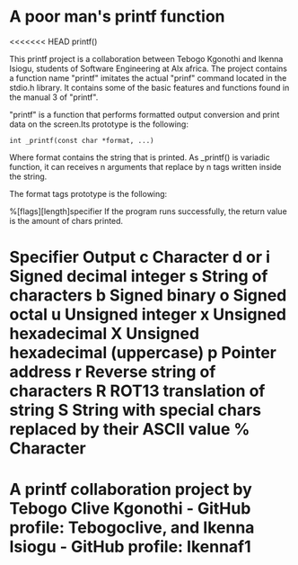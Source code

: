 # A poor man's printf function

<<<<<<< HEAD
printf()

This printf project is a collaboration between Tebogo Kgonothi and Ikenna Isiogu, students of Software Engineering at Alx africa. The project contains a function name "printf" imitates the actual "prinf" command located in the stdio.h library. It contains some of the basic features and functions found in the manual 3 of "printf".

"printf" is a function that performs formatted output conversion and print data on the screen.Its prototype is the following:

	int _printf(const char *format, ...)

Where format contains the string that is printed. As _printf() is variadic function, it can receives n arguments that replace by n tags written inside the string.

The format tags prototype is the following:

%[flags][length]specifier
If the program runs successfully, the return value is the amount of chars printed.

Specifier	Output
c	Character
d or i	Signed decimal integer
s	String of characters
b	Signed binary
o	Signed octal
u	Unsigned integer
x	Unsigned hexadecimal
X	Unsigned hexadecimal (uppercase)
p	Pointer address
r	Reverse string of characters
R	ROT13 translation of string
S	String with special chars replaced by their ASCII value
%	Character
=======
# A printf collaboration project by Tebogo Clive Kgonothi - GitHub profile: Tebogoclive, and Ikenna Isiogu - GitHub profile: Ikennaf1

